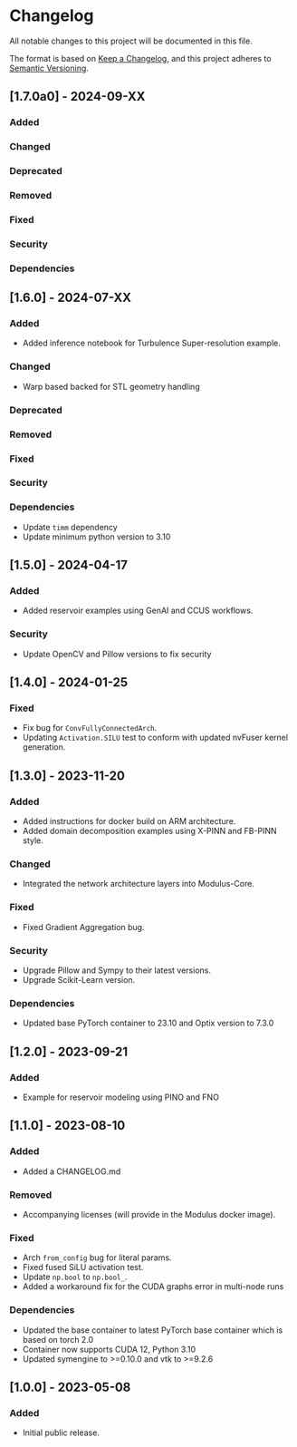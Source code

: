 <!-- markdownlint-disable MD024 -->
# Changelog

All notable changes to this project will be documented in this file.

The format is based on [Keep a Changelog](https://keepachangelog.com/en/1.0.0/),
and this project adheres to [Semantic Versioning](https://semver.org/spec/v2.0.0.html).

## [1.7.0a0] - 2024-09-XX

### Added

### Changed

### Deprecated

### Removed

### Fixed

### Security

### Dependencies

## [1.6.0] - 2024-07-XX

### Added

- Added inference notebook for Turbulence Super-resolution example.

### Changed

- Warp based backed for STL geometry handling

### Deprecated

### Removed

### Fixed

### Security

### Dependencies

- Update `timm` dependency
- Update minimum python version to 3.10

## [1.5.0] - 2024-04-17

### Added

- Added reservoir examples using GenAI and CCUS workflows.

### Security

- Update OpenCV and Pillow versions to fix security

## [1.4.0] - 2024-01-25

### Fixed

- Fix bug for `ConvFullyConnectedArch`.
- Updating `Activation.SILU` test to conform with updated nvFuser kernel generation.

## [1.3.0] - 2023-11-20

### Added

- Added instructions for docker build on ARM architecture.
- Added domain decomposition examples using X-PINN and FB-PINN style.

### Changed

- Integrated the network architecture layers into Modulus-Core.

### Fixed

- Fixed Gradient Aggregation bug.

### Security

- Upgrade Pillow and Sympy to their latest versions.
- Upgrade Scikit-Learn version.

### Dependencies

- Updated base PyTorch container to 23.10 and Optix version to 7.3.0

## [1.2.0] - 2023-09-21

### Added

- Example for reservoir modeling using PINO and FNO

## [1.1.0] - 2023-08-10

### Added

- Added a CHANGELOG.md

### Removed

- Accompanying licenses (will provide in the Modulus docker image).

### Fixed

- Arch `from_config` bug for literal params.
- Fixed fused SiLU activation test.
- Update `np.bool` to `np.bool_`.
- Added a workaround fix for the CUDA graphs error in multi-node runs

### Dependencies

- Updated the base container to latest PyTorch base container which is based on torch 2.0
- Container now supports CUDA 12, Python 3.10
- Updated symengine to >=0.10.0 and vtk to >=9.2.6

## [1.0.0] - 2023-05-08

### Added

- Initial public release.
